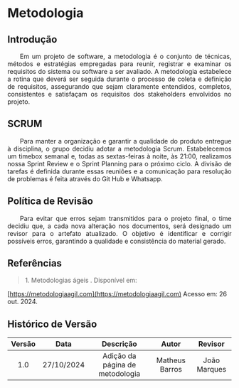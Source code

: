 # Metodologia

## Introdução
<p align="justify">&emsp;&emsp;Em um projeto de software, a metodologia é o conjunto de técnicas, métodos e estratégias empregadas para reunir, registrar e examinar os requisitos do sistema ou software a ser avaliado. A metodologia estabelece a rotina que deverá ser seguida durante o processo de coleta e definição de requisitos, assegurando que sejam claramente entendidos, completos, consistentes e satisfaçam os requisitos dos stakeholders envolvidos no projeto.</p>

## SCRUM
<p align="justify">&emsp;&emsp;Para manter a organização e garantir a qualidade do produto entregue à disciplina, o grupo decidiu adotar a metodologia Scrum. Estabelecemos um timebox semanal e, todas as sextas-feiras à noite, às 21:00, realizamos nossa Sprint Review e o Sprint Planning para o próximo ciclo. A divisão de tarefas é definida durante essas reuniões e a comunicação para resolução de problemas é feita através do Git Hub e Whatsapp.</p>

## Política de Revisão
<p align="justify">&emsp;&emsp;Para evitar que erros sejam transmitidos para o projeto final, o time decidiu que, a cada nova alteração nos documentos, será designado um revisor para o artefato atualizado. O objetivo é identificar e corrigir possíveis erros, garantindo a qualidade e consistência do material gerado.</p>

## Referências
> <p id="1">1. Metodologias ágeis . Disponível em: 
   [https://metodologiaagil.com](https://metodologiaagil.com) 
   Acesso em: 26 out. 2024.
</p>

## Histórico de Versão

| Versão |    Data    |      Descrição       |  Autor  | Revisor |
| :----: | :--------: | :------------------: | :-----: | :-----: |
|  1.0   | 27/10/2024 | Adição da página de metodologia | Matheus Barros | João Marques|